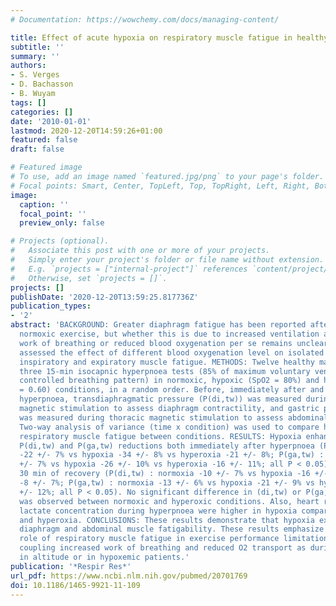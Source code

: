 ```yaml
---
# Documentation: https://wowchemy.com/docs/managing-content/

title: Effect of acute hypoxia on respiratory muscle fatigue in healthy humans
subtitle: ''
summary: ''
authors:
- S. Verges
- D. Bachasson
- B. Wuyam
tags: []
categories: []
date: '2010-01-01'
lastmod: 2020-12-20T14:59:26+01:00
featured: false
draft: false

# Featured image
# To use, add an image named `featured.jpg/png` to your page's folder.
# Focal points: Smart, Center, TopLeft, Top, TopRight, Left, Right, BottomLeft, Bottom, BottomRight.
image:
  caption: ''
  focal_point: ''
  preview_only: false

# Projects (optional).
#   Associate this post with one or more of your projects.
#   Simply enter your project's folder or file name without extension.
#   E.g. `projects = ["internal-project"]` references `content/project/deep-learning/index.md`.
#   Otherwise, set `projects = []`.
projects: []
publishDate: '2020-12-20T13:59:25.817736Z'
publication_types:
- '2'
abstract: 'BACKGROUND: Greater diaphragm fatigue has been reported after hypoxic versus
  normoxic exercise, but whether this is due to increased ventilation and therefore
  work of breathing or reduced blood oxygenation per se remains unclear. Hence, we
  assessed the effect of different blood oxygenation level on isolated hyperpnoea-induced
  inspiratory and expiratory muscle fatigue. METHODS: Twelve healthy males performed
  three 15-min isocapnic hyperpnoea tests (85% of maximum voluntary ventilation with
  controlled breathing pattern) in normoxic, hypoxic (SpO2 = 80%) and hyperoxic (FiO2
  = 0.60) conditions, in a random order. Before, immediately after and 30 min after
  hyperpnoea, transdiaphragmatic pressure (P(di,tw)) was measured during cervical
  magnetic stimulation to assess diaphragm contractility, and gastric pressure (P(ga,tw))
  was measured during thoracic magnetic stimulation to assess abdominal muscle contractility.
  Two-way analysis of variance (time x condition) was used to compare hyperpnoea-induced
  respiratory muscle fatigue between conditions. RESULTS: Hypoxia enhanced hyperpnoea-induced
  P(di,tw) and P(ga,tw) reductions both immediately after hyperpnoea (P(di,tw) : normoxia
  -22 +/- 7% vs hypoxia -34 +/- 8% vs hyperoxia -21 +/- 8%; P(ga,tw) : normoxia -17
  +/- 7% vs hypoxia -26 +/- 10% vs hyperoxia -16 +/- 11%; all P < 0.05) and after
  30 min of recovery (P(di,tw) : normoxia -10 +/- 7% vs hypoxia -16 +/- 8% vs hyperoxia
  -8 +/- 7%; P(ga,tw) : normoxia -13 +/- 6% vs hypoxia -21 +/- 9% vs hyperoxia -12
  +/- 12%; all P < 0.05). No significant difference in (di,tw) or P(ga,tw) reductions
  was observed between normoxic and hyperoxic conditions. Also, heart rate and blood
  lactate concentration during hyperpnoea were higher in hypoxia compared to normoxia
  and hyperoxia. CONCLUSIONS: These results demonstrate that hypoxia exacerbates both
  diaphragm and abdominal muscle fatigability. These results emphasize the potential
  role of respiratory muscle fatigue in exercise performance limitation under conditions
  coupling increased work of breathing and reduced O2 transport as during exercise
  in altitude or in hypoxemic patients.'
publication: '*Respir Res*'
url_pdf: https://www.ncbi.nlm.nih.gov/pubmed/20701769
doi: 10.1186/1465-9921-11-109
---
```

